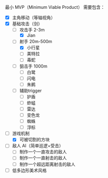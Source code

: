 最小 MVP（Minimum Viable Product）
需要包含：
- [x] 主角移动（等轴视角）
- [x] 基础攻击（剑）
  - [ ] 攻击手 2-3m
    - [x] Jian
  - [ ] 射手 20m-500m
    - [x] 小行星
    - [ ] 美特拉
    - [ ] 毒蛇
  - [ ] 狙击手 1000m
    - [ ] 白鹭
    - [ ] 闪电
    - [ ] 朱鹮
  - [ ] 辅助trigger
    - [ ] 护盾
    - [ ] 蚱蜢
    - [ ] 雷达
    - [ ] 变色龙
    - [ ] 蜘蛛
    - [ ] 浮标
- [ ] 游戏机制
  - [x] 可被切割的方块
- [ ] 敌人 AI（简单巡逻+受击）
  - [ ] 制作一个一直攻击的敌人
  - [ ] 制作一个一直射击的敌人
  - [ ] 制作一个超远距离射击的敌人
- [ ] 低多边形美术风格
